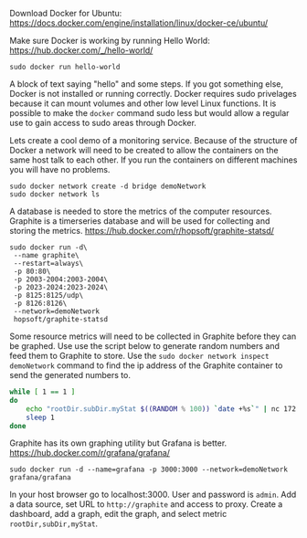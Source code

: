 Download Docker for Ubuntu: https://docs.docker.com/engine/installation/linux/docker-ce/ubuntu/

Make sure Docker is working by running Hello World: https://hub.docker.com/_/hello-world/
```shell
sudo docker run hello-world
```
A block of text saying "hello" and some steps. If you got something else, Docker is not installed or running correctly.
Docker requires sudo privelages because it can mount volumes and other low level Linux functions. It is possible to make 
the `docker` command sudo less but would allow a regular use to gain access to sudo areas through Docker.

Lets create a cool demo of a monitoring service. Because of the structure of Docker a network will need to be created to 
allow the containers on the same host talk to each other. If you run the containers on different machines you will have 
no problems.
```
sudo docker network create -d bridge demoNetwork
sudo docker network ls
```

A database is needed to store the metrics of the computer resources. Graphite is a timerseries database and will be used 
for collecting and storing the metrics. https://hub.docker.com/r/hopsoft/graphite-statsd/
```
sudo docker run -d\
 --name graphite\
 --restart=always\
 -p 80:80\
 -p 2003-2004:2003-2004\
 -p 2023-2024:2023-2024\
 -p 8125:8125/udp\
 -p 8126:8126\
 --network=demoNetwork
 hopsoft/graphite-statsd
```

Some resource metrics will need to be collected in Graphite before they can be graphed. Use use the script below to 
generate random numbers and feed them to Graphite to store. Use the `sudo docker network inspect demoNetwork` command to 
find the ip address of the Graphite container to send the generated numbers to.
```bash
while [ 1 == 1 ]
do
	echo "rootDir.subDir.myStat $((RANDOM % 100)) `date +%s`" | nc 172.18.0.2 2003
	sleep 1
done
```

Graphite has its own graphing utility but Grafana is better. https://hub.docker.com/r/grafana/grafana/
```
sudo docker run -d --name=grafana -p 3000:3000 --network=demoNetwork grafana/grafana
```
In your host browser go to localhost:3000. User and password is `admin`. Add a data source, set URL to `http://graphite` 
and access to proxy. Create a dashboard, add a graph, edit the graph, and select metric `rootDir,subDir,myStat`.
